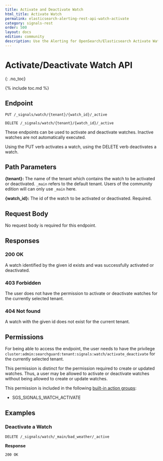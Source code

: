 ```yaml
---
title: Activate and Deactivate Watch
html_title: Activate Watch
permalink: elasticsearch-alerting-rest-api-watch-activate
category: signals-rest
order: 500
layout: docs
edition: community
description: Use the Alerting for OpenSearch/Elasticsearch Activate Watch API activate and deactivate watches.
---
```


<!--- Copyright 2020 floragunn GmbH -->

# Activate/Deactivate Watch API
{: .no_toc}

{% include toc.md %}


## Endpoint

```
PUT /_signals/watch/{tenant}/{watch_id}/_active
```

```
DELETE /_signals/watch/{tenant}/{watch_id}/_active
```

These endpoints can be used to activate and deactivate watches. Inactive watches are not automatically executed.

Using the PUT verb activates a watch, using the DELETE verb deactivates a watch.

## Path Parameters

**{tenant}:** The name of the tenant which contains the watch to be activated or deactivated. `_main` refers to the default tenant. Users of the community edition will can only use `_main` here.

**{watch_id}:** The id of the watch to be activated or deactivated. Required.

## Request Body

No request body is required for this endpoint.

## Responses

### 200 OK

A watch identified by the given id exists and was successfully activated or deactivated.

### 403 Forbidden

The user does not have the permission to activate or deactivate watches for the currently selected tenant. 

### 404 Not found

A watch with the given id does not exist for the current tenant.


## Permissions

For being able to access the endpoint, the user needs to have the privilege `cluster:admin:searchguard:tenant:signals:watch/activate_deactivate` for the currently selected tenant.

This permission is distinct for the permission required to create or updated watches. Thus, a user may be allowed to activate or deactivate watches without being allowed to create or update watches.

This permission is included in the following [built-in action groups](security_permissions.md):

* SGS\_SIGNALS\_WATCH\_ACTIVATE

## Examples

### Deactivate a Watch 

```
DELETE /_signals/watch/_main/bad_weather/_active
```

**Response**

```
200 OK
``` 

